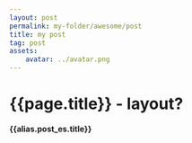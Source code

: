 ```yaml
---
layout: post
permalink: my-folder/awesome/post
title: my post
tag: post
assets:
    avatar: ../avatar.png
---
```


# {{page.title}} - layout?

**{{alias.post_es.title}}**
